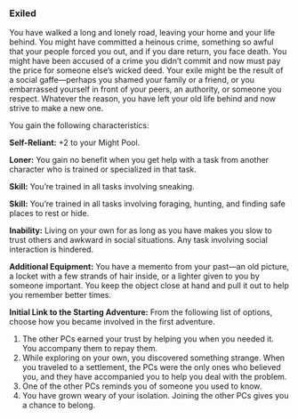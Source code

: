 ### Exiled

<!-- P, ID: 050391 -->

You have walked a long and lonely road, leaving your home and your life behind. You might have committed a heinous crime, something so awful that your people forced you out, and if you dare return, you face death. You might have been accused of a crime you didn’t commit and now must pay the price for someone else’s wicked deed. Your exile might be the result of a social gaffe—perhaps you shamed your family or a friend, or you embarrassed yourself in front of your peers, an authority, or someone you respect. Whatever the reason, you have left your old life behind and now strive to make a new one.

<!-- P, ID: 050392 -->

You gain the following characteristics:

<!-- P, ID: 050393 -->

**Self-Reliant:** +2 to your Might Pool.

<!-- P, ID: 050394 -->

**Loner:** You gain no benefit when you get help with a task from another character who is trained or specialized in that task.

<!-- P, ID: 050395 -->

**Skill:** You’re trained in all tasks involving sneaking.

<!-- P, ID: 050396 -->

**Skill:** You’re trained in all tasks involving foraging, hunting, and finding safe places to rest or hide.

<!-- P, ID: 050397 -->

**Inability:** Living on your own for as long as you have makes you slow to trust others and awkward in social situations. Any task involving social interaction is hindered.

<!-- P, ID: 050398 -->

**Additional Equipment:** You have a memento from your past—an old picture, a locket with a few strands of hair inside, or a lighter given to you by someone important. You keep the object close at hand and pull it out to help you remember better times.

<!-- P, ID: 050399 -->

**Initial Link to the Starting Adventure:** From the following list of options, choose how you became involved in the first adventure.

<!-- L, ID: 050400 -->

1. The other PCs earned your trust by helping you when you needed it. You accompany them to repay them.
2. While exploring on your own, you discovered something strange. When you traveled to a settlement, the PCs were the only ones who believed you, and they have accompanied you to help you deal with the problem.
3. One of the other PCs reminds you of someone you used to know.
4. You have grown weary of your isolation. Joining the other PCs gives you a chance to belong.

<!-- /L -->

